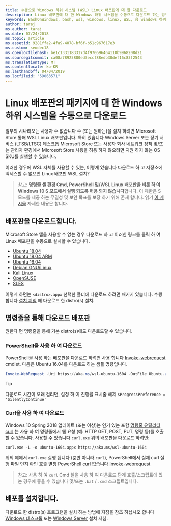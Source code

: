 ```yaml
---
title: 수동으로 Windows 하위 시스템 (WSL) Linux 배포판에 대 한 다운로드
description: Linux 배포판에 대 한 Windows 하위 시스템을 수동으로 다운로드 하는 방법에 대 한 지침입니다.
keywords: BashOnWindows, bash, wsl, windows, linux, WSL, 용 windows 하위 시스템 배포판, windows 하위 시스템, ubuntu, openSUSE, SLES, debian, kali
author: taraj
ms.author: taraj
ms.date: 07/24/2018
ms.topic: article
ms.assetid: 9281ffa2-4fa9-4078-bf6f-b51c967617e3
ms.custom: seodec18
ms.openlocfilehash: be1c1331183317d4f970696464110b9968208d21
ms.sourcegitcommit: ca08a78925880ed3eccf88edb30def16c83f2543
ms.translationtype: MT
ms.contentlocale: ko-KR
ms.lasthandoff: 04/04/2019
ms.locfileid: "59063571"
---
```

# <a name="manually-download-windows-subsystem-for-linux-distro-packages"></a>Linux 배포판의 패키지에 대 한 Windows 하위 시스템을 수동으로 다운로드

일부의 시나리오는 사용자 수 없습니다 수 (또는 원하는)을 설치 하려면 Microsoft Store 통해 WSL Linux 배포판입니다. 특히 있습니다 Windows Server 또는 장기 서비스 (LTSB/LTSC) 데스크톱 Microsoft Store 또는 사용자 회사 네트워크 정책 및/또는 관리자 환경에서 Microsoft Store 사용을 허용 하지 않으려면 지원 하지 않는 OS SKU를 실행할 수 있습니다.

이러한 경우에 WSL 자체를 사용할 수 있는, 어떻게 있습니다 다운로드 하 고 저장소에 액세스할 수 없으면 Linux 배포판 WSL 설치?

> 참고: **명령줄 셸 환경 Cmd, PowerShell 및/WSL Linux 배포판을 비롯 하 여 Windows 10 S 모드에서 실행 되도록 허용 되지 않습니다**합니다. 이 제한은 S 모드를 제공 하는 무결성 및 보안 목표를 보장 하기 위해 존재 합니다. 읽기 [이 게시물](https://blogs.msdn.microsoft.com/commandline/2017/05/18/will-linux-distros-run-on-windows-10-s/) 자세한 내용은 합니다.

## <a name="downloading-distros"></a>배포판을 다운로드합니다.

Microsoft Store 앱을 사용할 수 없는 경우 다운로드 하 고 이러한 링크를 클릭 하 여 Linux 배포판을 수동으로 설치할 수 있습니다.
* [Ubuntu 18.04](https://aka.ms/wsl-ubuntu-1804)
* [Ubuntu 18.04 ARM](https://aka.ms/wsl-ubuntu-1804-arm)
* [Ubuntu 16.04](https://aka.ms/wsl-ubuntu-1604)
* [Debian GNU/Linux](https://aka.ms/wsl-debian-gnulinux)
* [Kali Linux](https://aka.ms/wsl-kali-linux)
* [OpenSUSE](https://aka.ms/wsl-opensuse-42)
* [SLES](https://aka.ms/wsl-sles-12)

이렇게 하면는 `<distro>.appx` 선택한 폴더에 다운로드 하려면 패키지 있습니다. 수행 합니다 [설치 지침](#installing-your-distro) 에 다운로드 한 distro(s) 설치.

## <a name="downloading-distros-via-the-command-line"></a>명령줄을 통해 다운로드 배포판
원한다 면 명령줄을 통해 기본 distro(s)에도 다운로드할 수 있습니다.

 ### <a name="download-using-powershell"></a>PowerShell을 사용 하 여 다운로드
 PowerShell을 사용 하는 배포판을 다운로드 하려면 사용 합니다 [Invoke-webrequest](https://msdn.microsoft.com/powershell/reference/5.1/microsoft.powershell.utility/invoke-webrequest) cmdlet. 다음은 Ubuntu 16.04를 다운로드 하는 샘플 명령입니다.

```powershell
Invoke-WebRequest -Uri https://aka.ms/wsl-ubuntu-1604 -OutFile Ubuntu.appx -UseBasicParsing
```

> [!TIP]
> 다운로드 시간이 오래 걸리면, 설정 하 여 진행률 표시줄 해제 `$ProgressPreference = 'SilentlyContinue'`

### <a name="download-using-curl"></a>Curl을 사용 하 여 다운로드
Windows 10 Spring 2018 업데이트 (또는 이상)는 인기 있는 포함 [명령줄 유틸리티 curl](https://curl.haxx.se/) 는 사용 하 여 명령줄에서 웹 요청 (예: HTTP GET, POST, PUT, 명령 등)를 호출할 수 있습니다. 사용할 수 있습니다 `curl.exe` 위의 배포판을 다운로드 하려면:

```console
curl.exe -L -o ubuntu-1604.appx https://aka.ms/wsl-ubuntu-1604
```

위의 예에서 `curl.exe` 실행 됩니다 (뿐만 아니라 `curl`), PowerShell에서 실제 curl 실행 파일 인지 확인 호출 별칭 PowerShell curl 없습니다 [Invoke-webrequest](https://docs.microsoft.com/en-us/powershell/module/microsoft.powershell.utility/invoke-webrequest?view=powershell-6)

> 참고: 사용 하 여 `curl` Cmd 셸을 사용 하 여 다운로드 단계 호출/스크립트에 있는 경우에 좋을 수 있습니다 및/또는 `.bat`  /  `.cmd` 스크립트입니다.

## <a name="installing-your-distro"></a>배포를 설치합니다.
다운로드 한 distro(s) 프로그램을 설치 하는 방법에 지침을 참조 하십시오 합니다 [Windows 데스크톱](install-win10.md) 또는 [Windows Server](install-on-server.md) 설치 지침.
